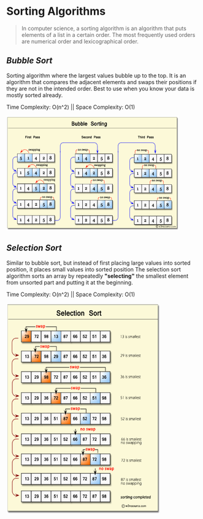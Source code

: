 
# Sorting Algorithms

> In computer science, a sorting algorithm is an algorithm that puts elements of a list in a certain order. The most frequently used orders are numerical order and lexicographical order.

## _Bubble Sort_

Sorting algorithm where the largest values bubble up to the top. 
It is an algorithm that compares the adjacent elements and swaps their positions if they are not in the intended order.
Best to use when you know your data is mostly sorted already.


Time Complexity: O(n^2) || Space Complexity: O(1)

<img src="../images/bubble.png" width="450" height="300">


## _Selection Sort_

Similar to bubble sort, but instead of first placing large values into sorted position, it places small values into sorted position
The selection sort algorithm sorts an array by repeatedly **"selecting"** the smallest element from unsorted part and putting it at the beginning. 


Time Complexity: O(n^2) || Space Complexity: O(1)

<img src="../images/selection.png" width="400" height="550">

